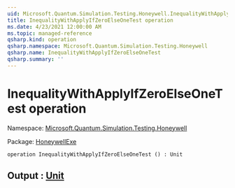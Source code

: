 ```yaml
---
uid: Microsoft.Quantum.Simulation.Testing.Honeywell.InequalityWithApplyIfZeroElseOneTest
title: InequalityWithApplyIfZeroElseOneTest operation
ms.date: 4/23/2021 12:00:00 AM
ms.topic: managed-reference
qsharp.kind: operation
qsharp.namespace: Microsoft.Quantum.Simulation.Testing.Honeywell
qsharp.name: InequalityWithApplyIfZeroElseOneTest
qsharp.summary: ''
---
```


# InequalityWithApplyIfZeroElseOneTest operation

Namespace: [Microsoft.Quantum.Simulation.Testing.Honeywell](xref:Microsoft.Quantum.Simulation.Testing.Honeywell)

Package: [HoneywellExe](https://nuget.org/packages/HoneywellExe)




```qsharp
operation InequalityWithApplyIfZeroElseOneTest () : Unit
```


## Output : [Unit](xref:microsoft.quantum.qsharp.valueliterals#unit-literal)

